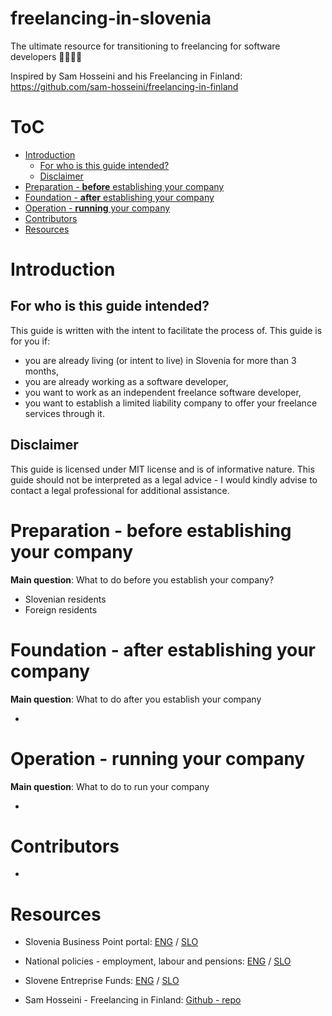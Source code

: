 # freelancing-in-slovenia

The ultimate resource for transitioning to freelancing for software developers 👩‍💻🇸🇮

Inspired by Sam Hosseini and his Freelancing in Finland: https://github.com/sam-hosseini/freelancing-in-finland

# ToC

- [Introduction](#introduction)
    - [For who is this guide intended?](#for-who-is-this-guide-intended)
    - [Disclaimer](#disclaimer)
- [Preparation - **before** establishing your company](#preparation---what-to-do-before-you-establish-your-company)
- [Foundation - **after** establishing your company](#foundation---what-to-do-after-you-establish-your-company)
- [Operation - **running** your company](#operation---what-to-do-to-run-your-company)
- [Contributors](#contributors)
- [Resources](#resources)

# Introduction

## For who is this guide intended?

This guide is written with the intent to facilitate the process of. This guide is for you if:

- you are already living (or intent to live) in Slovenia for more than 3 months,
- you are already working as a software developer,
- you want to work as an independent freelance software developer,
- you want to establish a limited liability company to offer your freelance services through it.

## Disclaimer

This guide is licensed under MIT license and is of informative nature. This guide should not be interpreted as a legal advice - I would kindly advise to contact a legal professional for additional assistance.

# Preparation - **before** establishing your company

**Main question**: What to do before you establish your company?

- Slovenian residents
- Foreign residents 

# Foundation - **after** establishing your company

**Main question**: What to do after you establish your company

- 

# Operation - **running** your company

**Main question**: What to do to run your company

- 

# Contributors

- 

# Resources

- Slovenia Business Point portal: [ENG](http://eugo.gov.si/en/) / [SLO](evem.gov.si/)

- National policies - employment, labour and pensions: [ENG](https://www.gov.si/en/policies/employmentlabour-and-pensions) / [SLO](https://www.gov.si/podrocja/zaposlovanje-delo-in-upokojitev)

- Slovene Entreprise Funds: [ENG](https://www.podjetniskisklad.si/en) / [SLO](https://www.podjetniskisklad.si/sl/)

- Sam Hosseini - Freelancing in Finland: [Github - repo](https://github.com/sam-hosseini/freelancing-in-finland)